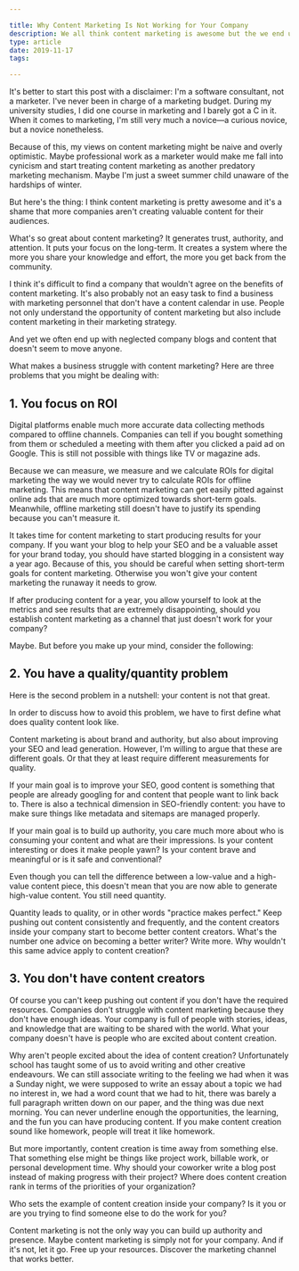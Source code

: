 ```yaml
---

title: Why Content Marketing Is Not Working for Your Company
description: We all think content marketing is awesome but the we end up with neglected company blogs and content that doesn't seem to move anyone. Why?
type: article
date: 2019-11-17
tags:

---
```


It's better to start this post with a disclaimer: I'm a software consultant, not a marketer. I've never been in charge of a marketing budget. During my university studies, I did one course in marketing and I barely got a C in it. When it comes to marketing, I'm still very much a novice—a curious novice, but a novice nonetheless.

Because of this, my views on content marketing might be naive and overly optimistic. Maybe professional work as a marketer would make me fall into cynicism and start treating content marketing as another predatory marketing mechanism. Maybe I'm just a sweet summer child unaware of the hardships of winter.

But here's the thing: I think content marketing is pretty awesome and it's a shame that more companies aren't creating valuable content for their audiences.

What's so great about content marketing? It generates trust, authority, and attention. It puts your focus on the long-term. It creates a system where the more you share your knowledge and effort, the more you get back from the community.

I think it's difficult to find a company that wouldn't agree on the benefits of content marketing. It's also probably not an easy task to find a business with marketing personnel that don't have a content calendar in use. People not only understand the opportunity of content marketing but also include content marketing in their marketing strategy.

And yet we often end up with neglected company blogs and content that doesn't seem to move anyone.

What makes a business struggle with content marketing? Here are three problems that you might be dealing with:

## 1. You focus on ROI

Digital platforms enable much more accurate data collecting methods compared to offline channels. Companies can tell if you bought something from them or scheduled a meeting with them after you clicked a paid ad on Google. This is still not possible with things like TV or magazine ads.

Because we can measure, we measure and we calculate ROIs for digital marketing the way we would never try to calculate ROIs for offline marketing. This means that content marketing can get easily pitted against online ads that are much more optimized towards short-term goals. Meanwhile, offline marketing still doesn't have to justify its spending because you can't measure it.

It takes time for content marketing to start producing results for your company. If you want your blog to help your SEO and be a valuable asset for your brand today, you should have started blogging in a consistent way a year ago. Because of this, you should be careful when setting short-term goals for content marketing. Otherwise you won't give your content marketing the runaway it needs to grow.

If after producing content for a year, you allow yourself to look at the metrics and see results that are extremely disappointing, should you establish content marketing as a channel that just doesn't work for your company?

Maybe. But before you make up your mind, consider the following:

## 2. You have a quality/quantity problem

Here is the second problem in a nutshell: your content is not that great.

In order to discuss how to avoid this problem, we have to first define what does quality content look like.

Content marketing is about brand and authority, but also about improving your SEO and lead generation. However, I'm willing to argue that these are different goals. Or that they at least require different measurements for quality.

If your main goal is to improve your SEO, good content is something that people are already googling for and content that people want to link back to. There is also a technical dimension in SEO-friendly content: you have to make sure things like metadata and sitemaps are managed properly.

If your main goal is to build up authority, you care much more about who is consuming your content and what are their impressions. Is your content interesting or does it make people yawn? Is your content brave and meaningful or is it safe and conventional?

Even though you can tell the difference between a low-value and a high-value content piece, this doesn't mean that you are now able to generate high-value content. You still need quantity.

Quantity leads to quality, or in other words "practice makes perfect." Keep pushing out content consistently and frequently, and the content creators inside your company start to become better content creators. What's the number one advice on becoming a better writer? Write more. Why wouldn't this same advice apply to content creation?

## 3. You don't have content creators

Of course you can't keep pushing out content if you don't have the required resources. Companies don't struggle with content marketing because they don't have enough ideas. Your company is full of people with stories, ideas, and knowledge that are waiting to be shared with the world. What your company doesn't have is people who are excited about content creation.

Why aren't people excited about the idea of content creation? Unfortunately school has taught some of us to avoid writing and other creative endeavours. We can still associate writing to the feeling we had when it was a Sunday night, we were supposed to write an essay about a topic we had no interest in, we had a word count that we had to hit, there was barely a full paragraph written down on our paper, and the thing was due next morning. You can never underline enough the opportunities, the learning, and the fun you can have producing content. If you make content creation sound like homework, people will treat it like homework.

But more importantly, content creation is time away from something else. That something else might be things like project work, billable work, or personal development time. Why should your coworker write a blog post instead of making progress with their project? Where does content creation rank in terms of the priorities of your organization?

Who sets the example of content creation inside your company? Is it you or are you trying to find someone else to do the work for you?

Content marketing is not the only way you can build up authority and presence. Maybe content marketing is simply not for your company. And if it's not, let it go. Free up your resources. Discover the marketing channel that works better.

